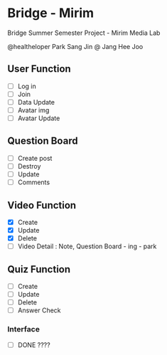 # Bridge - Mirim

Bridge Summer Semester Project - Mirim Media Lab 

@healtheloper Park Sang Jin
@ Jang Hee Joo

## User Function
- [ ] Log in
- [ ] Join
- [ ] Data Update
- [ ] Avatar img
- [ ] Avatar Update
  
## Question Board
- [ ] Create post
- [ ] Destroy
- [ ] Update
- [ ] Comments

## Video Function
- [x] Create
- [x] Update 
- [x] Delete 
- [ ] Video Detail : Note, Question Board - ing - park

## Quiz Function
- [ ] Create
- [ ] Update
- [ ] Delete
- [ ] Answer Check

### Interface
- [ ] DONE ????